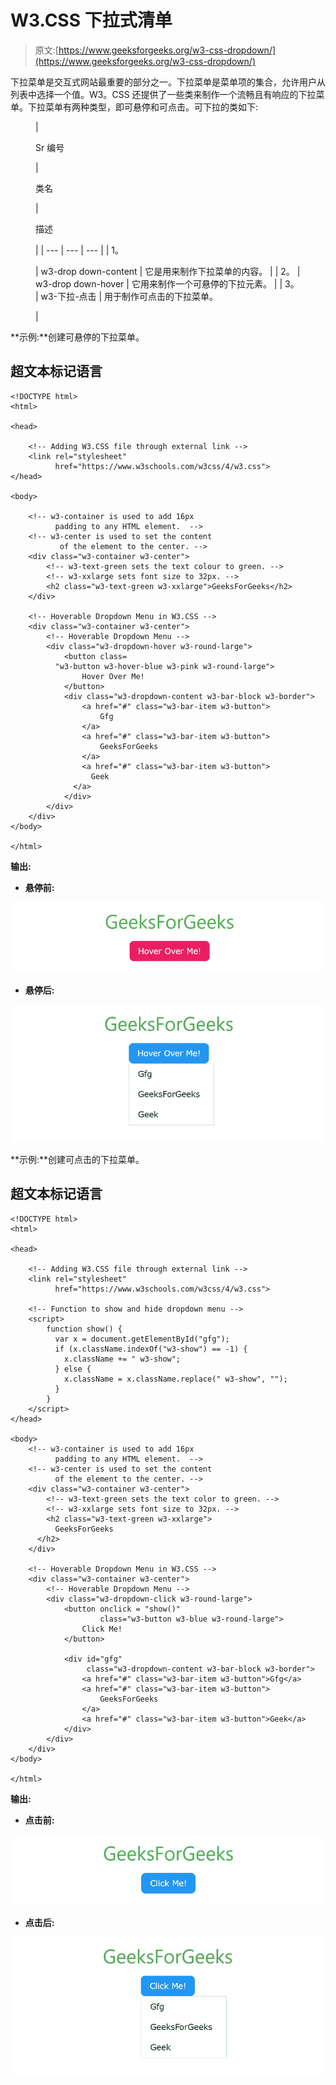 # W3.CSS 下拉式清单

> 原文:[https://www.geeksforgeeks.org/w3-css-dropdown/](https://www.geeksforgeeks.org/w3-css-dropdown/)

下拉菜单是交互式网站最重要的部分之一。下拉菜单是菜单项的集合，允许用户从列表中选择一个值。W3。CSS 还提供了一些类来制作一个流畅且有响应的下拉菜单。下拉菜单有两种类型，即可悬停和可点击。可下拉的类如下:

<figure class="table">

| 

Sr 编号

 | 

类名

 | 

描述

 |
| --- | --- | --- |
| 1。

 | w3-drop down-content | 它是用来制作下拉菜单的内容。 |
| 2。 | w3-drop down-hover | 它用来制作一个可悬停的下拉元素。 |
| 3。 | w3-下拉-点击 | 用于制作可点击的下拉菜单。

 |

</figure>

**示例:**创建可悬停的下拉菜单。

## 超文本标记语言

```
<!DOCTYPE html>
<html>

<head>

    <!-- Adding W3.CSS file through external link -->
    <link rel="stylesheet" 
          href="https://www.w3schools.com/w3css/4/w3.css">
</head>

<body>

    <!-- w3-container is used to add 16px
          padding to any HTML element.  -->
    <!-- w3-center is used to set the content 
           of the element to the center. -->
    <div class="w3-container w3-center">
        <!-- w3-text-green sets the text colour to green. -->
        <!-- w3-xxlarge sets font size to 32px. -->
        <h2 class="w3-text-green w3-xxlarge">GeeksForGeeks</h2>
    </div>

    <!-- Hoverable Dropdown Menu in W3.CSS -->
    <div class="w3-container w3-center">
        <!-- Hoverable Dropdown Menu -->
        <div class="w3-dropdown-hover w3-round-large">
            <button class=
          "w3-button w3-hover-blue w3-pink w3-round-large">
                Hover Over Me!
            </button>
            <div class="w3-dropdown-content w3-bar-block w3-border">
                <a href="#" class="w3-bar-item w3-button">
                    Gfg
                </a>
                <a href="#" class="w3-bar-item w3-button">
                    GeeksForGeeks
                </a>
                <a href="#" class="w3-bar-item w3-button">
                  Geek
              </a>
            </div>
        </div>
    </div>
</body>

</html>
```

**输出:**

*   **悬停前:**

![](img/32f59c951571a24d309255067a103309.png)

*   **悬停后:**

![](img/6a7dd89032450efb224c6a43229e9d9e.png)

**示例:**创建可点击的下拉菜单。

## 超文本标记语言

```
<!DOCTYPE html>
<html>

<head>

    <!-- Adding W3.CSS file through external link -->
    <link rel="stylesheet" 
          href="https://www.w3schools.com/w3css/4/w3.css">

    <!-- Function to show and hide dropdown menu -->
    <script>
        function show() {
          var x = document.getElementById("gfg");
          if (x.className.indexOf("w3-show") == -1) { 
            x.className += " w3-show";
          } else {
            x.className = x.className.replace(" w3-show", "");
          }
        }
    </script>
</head>

<body>
    <!-- w3-container is used to add 16px
          padding to any HTML element.  -->
    <!-- w3-center is used to set the content 
          of the element to the center. -->
    <div class="w3-container w3-center">
        <!-- w3-text-green sets the text color to green. -->
        <!-- w3-xxlarge sets font size to 32px. -->
        <h2 class="w3-text-green w3-xxlarge">
          GeeksForGeeks
      </h2>
    </div>

    <!-- Hoverable Dropdown Menu in W3.CSS -->
    <div class="w3-container w3-center">
        <!-- Hoverable Dropdown Menu -->
        <div class="w3-dropdown-click w3-round-large">
            <button onclick = "show()" 
                    class="w3-button w3-blue w3-round-large">
                Click Me!
            </button>

            <div id="gfg" 
                 class="w3-dropdown-content w3-bar-block w3-border">
                <a href="#" class="w3-bar-item w3-button">Gfg</a>
                <a href="#" class="w3-bar-item w3-button">
                    GeeksForGeeks
                </a>
                <a href="#" class="w3-bar-item w3-button">Geek</a>
            </div>
        </div>
    </div>
</body>

</html>
```

**输出:**

*   **点击前:**

![](img/adbe3db2c409ba953a94dc7b187e3d4e.png)

*   **点击后:**

![](img/9b179b0f9ea0d8a6e8ea6992ad10f75b.png)